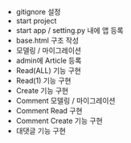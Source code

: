 - gitignore 설정
- start project
- start app / setting.py 내에 앱 등록
- base.html 구조 작성
- 모델링 / 마이그레이션
- admin에 Article 등록
- Read(ALL) 기능 구현
- Read(1) 기능 구현
- Create  기능 구현
- Comment 모델링 / 마이그레이션
- Comment Read 구현    
- Comment Create 기능 구현
- 대댓글 기능 구현
